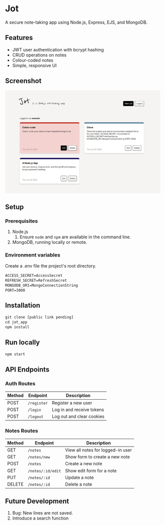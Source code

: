 # Jot
A secure note-taking app using Node.js, Express, EJS, and MongoDB.

## Features
* JWT user authentication with bcrypt hashing
* CRUD operations on notes
* Colour-coded notes
* Simple, responsive UI

## Screenshot
![Screenshot of app's user interface](./public/images/jot-screenshot.jpg)

## Setup
### Prerequisites
1. Node.js
    1. Ensure `node` and `npm` are available in the command line.
2. MongoDB, running locally or remote.

### Environment variables
Create a .env file the project's root directory.
```
ACCESS_SECRET=AccessSecret
REFRESH_SECRET=RefreshSecret
MONGODB_URI=MongoConnectionString
PORT=3000
```

## Installation
```
git clone [public link pending]
cd jot_app
npm install
```

## Run locally
```
npm start
```

## API Endpoints

### Auth Routes

| Method | Endpoint      | Description               |
|--------|---------------|---------------------------|
| POST   | `/register`   | Register a new user       |
| POST   | `/login`      | Log in and receive tokens |
| POST   | `/logout`     | Log out and clear cookies |

### Notes Routes

| Method | Endpoint           | Description                      |
|--------|--------------------|----------------------------------|
| GET    | `/notes`           | View all notes for logged-in user |
| GET    | `/notes/new`       | Show form to create a new note  |
| POST   | `/notes`           | Create a new note               |
| GET    | `/notes/:id/edit`  | Show edit form for a note       |
| PUT    | `/notes/:id`       | Update a note                   |
| DELETE | `/notes/:id`       | Delete a note                   |

## Future Development
1. Bug: New lines are not saved.
2. Introduce a search function